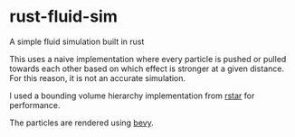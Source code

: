# rust-fluid-sim
A simple fluid simulation built in rust

This uses a naive implementation where every particle is pushed or pulled towards each other based on which effect is stronger at a given distance.
For this reason, it is not an accurate simulation.

I used a bounding volume hierarchy implementation from [rstar](https://github.com/georust/rstar)
 for performance.

The particles are rendered using [bevy](https://github.com/bevyengine/bevy).
